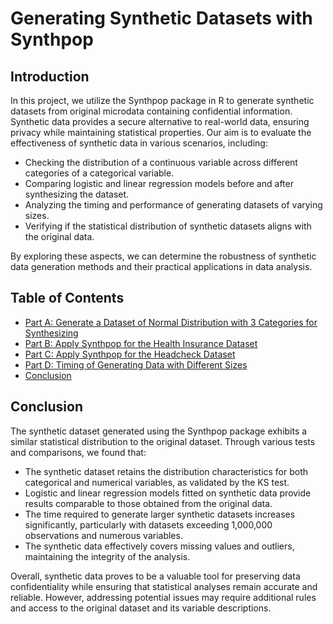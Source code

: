 # Generating Synthetic Datasets with Synthpop

## Introduction

In this project, we utilize the Synthpop package in R to generate synthetic datasets from original microdata containing confidential information. Synthetic data provides a secure alternative to real-world data, ensuring privacy while maintaining statistical properties. Our aim is to evaluate the effectiveness of synthetic data in various scenarios, including:

- Checking the distribution of a continuous variable across different categories of a categorical variable.
- Comparing logistic and linear regression models before and after synthesizing the dataset.
- Analyzing the timing and performance of generating datasets of varying sizes.
- Verifying if the statistical distribution of synthetic datasets aligns with the original data.

By exploring these aspects, we can determine the robustness of synthetic data generation methods and their practical applications in data analysis.

## Table of Contents

- [Part A: Generate a Dataset of Normal Distribution with 3 Categories for Synthesizing](#part-a-generate-a-dataset-of-normal-distribution-with-3-categories-for-synthesizing)
- [Part B: Apply Synthpop for the Health Insurance Dataset](#part-b-apply-synthpop-for-the-health-insurance-dataset)
- [Part C: Apply Synthpop for the Headcheck Dataset](#part-c-apply-synthpop-for-the-headcheck-dataset)
- [Part D: Timing of Generating Data with Different Sizes](#part-d-timing-of-generating-data-with-different-sizes)
- [Conclusion](#conclusion)

## Conclusion

The synthetic dataset generated using the Synthpop package exhibits a similar statistical distribution to the original dataset. Through various tests and comparisons, we found that:

- The synthetic dataset retains the distribution characteristics for both categorical and numerical variables, as validated by the KS test.
- Logistic and linear regression models fitted on synthetic data provide results comparable to those obtained from the original data.
- The time required to generate larger synthetic datasets increases significantly, particularly with datasets exceeding 1,000,000 observations and numerous variables.
- The synthetic data effectively covers missing values and outliers, maintaining the integrity of the analysis.

Overall, synthetic data proves to be a valuable tool for preserving data confidentiality while ensuring that statistical analyses remain accurate and reliable. However, addressing potential issues may require additional rules and access to the original dataset and its variable descriptions.
